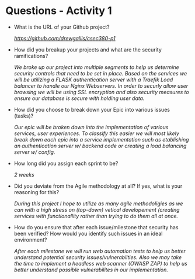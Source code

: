 # Questions - Activity 1

- What is the URL of your Github project?

    *https://github.com/drewgallis/csec380-p1*
    
- How did you breakup your projects and what are the security ramifications?

    *We broke up our project into multiple segments to help us determine security controls that need to be set in place. Based on the services we will be utilizing a FLASK authentication server with a Traefik Load balancer to handle our Nginx Webservers. In order to securly allow user browsing we will be using SSL encryption and also security measures to ensure our database is secure with holding user data.*
    
- How did you choose to break down your Epic into various issues (tasks)?

    *Our epic will be broken down into the implementation of various services, user experiences. To classify this easier we will most likely break down each epic into a service implementation such as etablishing an authentication server w/ backend code or creating a load balancing server w/ config.*
    
- How long did you assign each sprint to be?

    *2 weeks*
    
- Did you deviate from the Agile methodology at all? If yes, what is your reasoning for this?

    *During this project I hope to utilize as many agile methodoligies as we can with a high stress on (top-down) vetical developement (creating services with functionallity rather than trying to do them all at once.*
    
- How do you ensure that after each issue/milestone that security has been verified? How would you identify such issues in an ideal environment?

    *After each milestone we will run web automation tests to help us better understand potential security issues/vulnerablities. Also we may take the time to implement a headless web scanner (OWASP ZAP) to help us better understand possible vulnerabilites in our implementation.*
